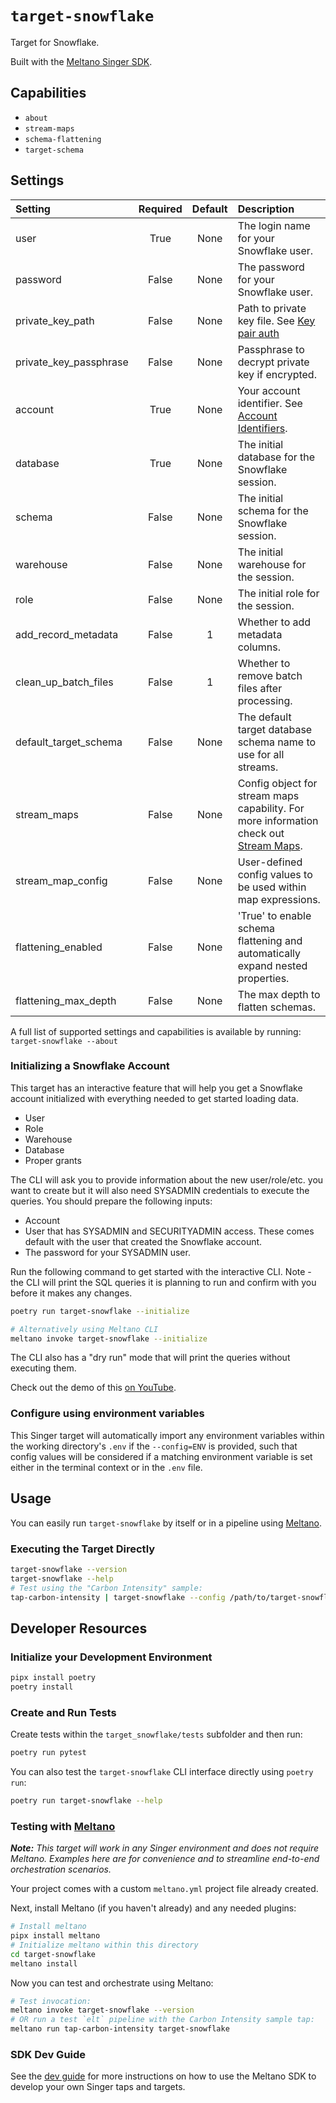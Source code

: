 # `target-snowflake`

Target for Snowflake.

Built with the [Meltano Singer SDK](https://sdk.meltano.com).

## Capabilities

* `about`
* `stream-maps`
* `schema-flattening`
* `target-schema`

## Settings

| Setting                | Required | Default | Description                                                                                                                                 |
|:-----------------------|:--------:|:-------:|:--------------------------------------------------------------------------------------------------------------------------------------------|
| user                   | True     | None    | The login name for your Snowflake user.                                                                                                     |
| password               | False    | None    | The password for your Snowflake user.                                                                                                       |
| private_key_path       | False    | None    | Path to private key file. See [Key pair auth](https://docs.snowflake.com/en/user-guide/key-pair-auth)                                       |
| private_key_passphrase | False    | None    | Passphrase to decrypt private key if encrypted.                                                                                             |
| account                | True     | None    | Your account identifier. See [Account Identifiers](https://docs.snowflake.com/en/user-guide/admin-account-identifier.html).                 |
| database               | True     | None    | The initial database for the Snowflake session.                                                                                             |
| schema                 | False    | None    | The initial schema for the Snowflake session.                                                                                               |
| warehouse              | False    | None    | The initial warehouse for the session.                                                                                                      |
| role                   | False    | None    | The initial role for the session.                                                                                                           |
| add_record_metadata    | False    |       1 | Whether to add metadata columns.                                                                                                            |
| clean_up_batch_files   | False    |       1 | Whether to remove batch files after processing.                                                                                             |
| default_target_schema  | False    | None    | The default target database schema name to use for all streams.                                                                             |
| stream_maps            | False    | None    | Config object for stream maps capability. For more information check out [Stream Maps](https://sdk.meltano.com/en/latest/stream_maps.html). |
| stream_map_config      | False    | None    | User-defined config values to be used within map expressions.                                                                               |
| flattening_enabled     | False    | None    | 'True' to enable schema flattening and automatically expand nested properties.                                                              |
| flattening_max_depth   | False    | None    | The max depth to flatten schemas.                                                                                                           |

A full list of supported settings and capabilities is available by running: `target-snowflake --about`

### Initializing a Snowflake Account

This target has an interactive feature that will help you get a Snowflake account initialized with everything needed to get started loading data.

- User
- Role
- Warehouse
- Database
- Proper grants

The CLI will ask you to provide information about the new user/role/etc. you want to create but it will also need SYSADMIN credentials to execute the queries.
You should prepare the following inputs:

- Account
- User that has SYSADMIN and SECURITYADMIN access. These comes default with the user that created the Snowflake account.
- The password for your SYSADMIN user.

Run the following command to get started with the interactive CLI.
Note - the CLI will print the SQL queries it is planning to run and confirm with you before it makes any changes.

```bash
poetry run target-snowflake --initialize

# Alternatively using Meltano CLI
meltano invoke target-snowflake --initialize
```

The CLI also has a "dry run" mode that will print the queries without executing them.

Check out the demo of this [on YouTube](https://youtu.be/9vEFxw-0nxI).

### Configure using environment variables

This Singer target will automatically import any environment variables within the working directory's
`.env` if the `--config=ENV` is provided, such that config values will be considered if a matching
environment variable is set either in the terminal context or in the `.env` file.

## Usage

You can easily run `target-snowflake` by itself or in a pipeline using [Meltano](https://meltano.com/).

### Executing the Target Directly

```bash
target-snowflake --version
target-snowflake --help
# Test using the "Carbon Intensity" sample:
tap-carbon-intensity | target-snowflake --config /path/to/target-snowflake-config.json
```

## Developer Resources

### Initialize your Development Environment

```bash
pipx install poetry
poetry install
```

### Create and Run Tests

Create tests within the `target_snowflake/tests` subfolder and
  then run:

```bash
poetry run pytest
```

You can also test the `target-snowflake` CLI interface directly using `poetry run`:

```bash
poetry run target-snowflake --help
```

### Testing with [Meltano](https://meltano.com/)

_**Note:** This target will work in any Singer environment and does not require Meltano.
Examples here are for convenience and to streamline end-to-end orchestration scenarios._

Your project comes with a custom `meltano.yml` project file already created.

Next, install Meltano (if you haven't already) and any needed plugins:

```bash
# Install meltano
pipx install meltano
# Initialize meltano within this directory
cd target-snowflake
meltano install
```

Now you can test and orchestrate using Meltano:

```bash
# Test invocation:
meltano invoke target-snowflake --version
# OR run a test `elt` pipeline with the Carbon Intensity sample tap:
meltano run tap-carbon-intensity target-snowflake
```

### SDK Dev Guide

See the [dev guide](https://sdk.meltano.com/en/latest/dev_guide.html) for more instructions on how to use the Meltano SDK to
develop your own Singer taps and targets.
